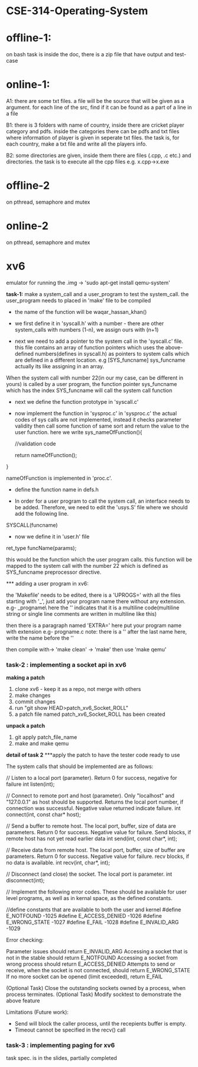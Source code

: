 # CSE-314-Operating-System

# offline-1:
on bash
task is inside the doc, there is a zip file that have output and test-case

# online-1:
A1: there are some txt files. a file will be the source that will be given as a argument. for each line of the src, find if it can be found as a part of a line in a file 

B1: there is 3 folders with name of country, inside there are cricket player category and pdfs. inside the categories there can be pdfs and txt files where information of player is given in seperate txt files. the task is, for each country, make a txt file and write all the players info.

B2: some directories are given, inside them there are files (.cpp, .c etc.) and directories. the task is to execute all the cpp files e.g. x.cpp->x.exe

# offline-2
on pthread, semaphore and mutex

# online-2
on pthread, semaphore and mutex

# xv6

emulator for running the .img -> 'sudo apt-get install qemu-system'

<b>task-1:</b> make a system_call and a user_program to test the system_call. the user_program needs to placed in 'make' file to be compiled 

* the name of the function will be waqar_hassan_khan()

* we first define it in 'syscall.h' with a number - there are other system_calls with numbers (1-n), we assign ours with (n+1)

* next we need to add a pointer to the system call in the 'syscall.c' file. this file contains an array of function pointers which uses the above-defined numbers(defines in syscall.h) as pointers to system calls which are defined in a different location. e.g [SYS_funcname] sys_funcname
actually its like assigning in an array.

When the system call with number 22(in our my case, can be different in yours) is called by a user program, the function pointer sys_funcname which has the index SYS_funcname will call the system call function

* next we define the function prototype in 'syscall.c'

* now implement the function in 'sysproc.c'
in 'sysproc.c' the actual codes of sys calls are not implemented, instead it checks parameter validity then call some function of same sort and return the value to the user function.
here we write 
sys_nameOfFunction(){

	//validation code

	return nameOfFunction();

}

nameOfFunction is implemented in 'proc.c'. 

* define the function name in defs.h

* In order for a user program to call the system call, an interface needs to be added. Therefore, we need to edit the 'usys.S' file where we should add the following line.

SYSCALL(funcname)

* now we define it in 'user.h' file 

ret_type funcName(params);

this would be the function which the user program calls. this function will be mapped to the system call with the number 22 which is defined as SYS_funcname preprocessor directive.

*** adding a user program in xv6:

the 'Makefile' needs to be edited, there is a 'UPROGS=' with all the files starting with '_', just add your program name there without any extension. e.g- _progname\ here the '\' indicates that it is a multiline code(multiline string or single line comments are written in multiline like this)

then there is a paragraph named 'EXTRA=' here put your program name with extension e.g- progname.c 
note: there is a '\' after the last name here, write the name before the '\'

then compile with-> 'make clean' -> 'make'
then use 'make qemu'


<h3>task-2 : implementing a socket api in xv6</h3>

<b>making a patch</b>

1. clone xv6 - keep it as a repo, not merge with others
2. make changes
3. commit changes
4. run "git show HEAD>patch_xv6_Socket_ROLL"
5. a patch file named patch_xv6_Socket_ROLL has been created

<b>unpack a patch</b>
1. git apply patch_file_name
2. make and make qemu

<b>detail of task 2</b>
***apply the patch to have the tester code ready to use

The system calls that should be implemented are as follows:


// Listen to a local port (parameter). Return 0 for success, negative for failure
int listen(int);


// Connect to remote port and host (parameter). Only "localhost" and "127.0.0.1" as host should be supported. Returns the local port number, if connection was successful. Negative value returned indicate failure.
int connect(int, const char* host);


// Send a buffer to remote host. The local port, buffer, size of data are parameters. Return 0 for success. Negative value for failure. Send blocks, if remote host has not yet read earlier data
int send(int, const char*, int);


// Receive data from remote host. The local port, buffer, size of buffer are parameters. Return 0 for success. Negative value for failure. recv blocks, if no data is available.
int recv(int, char*, int);


// Disconnect (and close) the socket. The local port is parameter.
int disconnect(int);


// Implement the following error codes. These should be available for user level programs, as well as in kernal space, as the defined constants.

//define constants that are available to both the user and kernel
#define E_NOTFOUND -1025
#define E_ACCESS_DENIED -1026
#define E_WRONG_STATE -1027
#define E_FAIL -1028
#define E_INVALID_ARG -1029


Error checking:

Parameter issues should return E_INVALID_ARG
Accessing a socket that is not in the stable should return E_NOTFOUND
Accessing a socket from wrong process should return E_ACCESS_DENIED
Attempts to send or receive, when the socket is not connected, should return E_WRONG_STATE
If no more socket can be opened (limit exceeded), return E_FAIL

(Optional Task) Close the outstanding sockets owned by a process, when process terminates.
(Optional Task) Modify socktest to demonstrate the above feature

Limitations (Future work):

- Send will block the caller process, until the recepients buffer is empty.
- Timeout cannot be specified in the recv() call

<h3>task-3 : implementing paging for xv6</h3>

task spec. is in the slides, partially completed